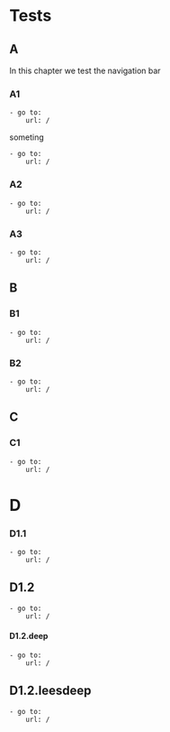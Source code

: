 # Tests

## A

In this chapter we test the navigation bar

### A1

    - go to:
        url: /

someting

    - go to:
        url: /

### A2

    - go to:
        url: /

### A3

    - go to:
        url: /

## B

### B1


    - go to:
        url: /

### B2


    - go to:
        url: /

## C

### C1

    - go to:
        url: /

# D

### D1.1

    - go to:
        url: /

## D1.2

    - go to:
        url: /

#### D1.2.deep

    - go to:
        url: /

## D1.2.leesdeep

    - go to:
        url: /
